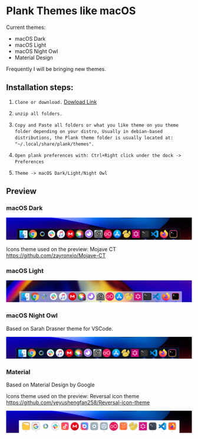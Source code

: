 # Plank Themes like macOS

Current themes:

- macOS Dark
- macOS Light
- macOS Night Owl
- Material Design

Frequently I will be bringing new themes.

## Installation steps:

1.  `Clone or download.`
[Dowload Link](https://github.com/x64Bits/plank-themes/releases/download/v0.1.0/plank-themes-master.zip "Download Link")

2.  `unzip all folders.`

3.  `Copy and Paste all folders or what you like theme on you theme folder depending on your distro, Usually in debian-based distributions, the Plank theme folder is usually located at: "~/.local/share/plank/themes".`

4.  `Open plank preferences with: Ctrl+Right click under the dock -> Preferences`
5.  `Theme -> macOS Dark/Light/Night Owl`

## Preview

### macOS Dark

![N|Dark Preview](./Dark-Theme.png)

Icons theme used on the preview:
Mojave CT https://github.com/zayronxio/Mojave-CT

### macOS Light

![N|Light Preview](./Light-Theme.png)

### macOS Night Owl

Based on Sarah Drasner theme for VSCode.

![N|Night Owl Preview](./Night-Owl-Theme.png)

### Material

Based on Material Design by Google

Icons theme used on the preview:
Reversal icon theme https://github.com/yeyushengfan258/Reversal-icon-theme

![N|Material Preview](./Material-Theme.png)
